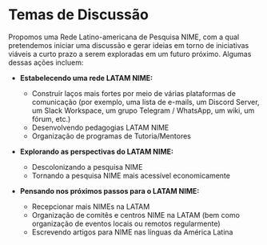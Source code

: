 # Temas de Discussão

Propomos uma Rede Latino-americana de Pesquisa NIME, com a qual pretendemos iniciar uma discussão e gerar ideias em torno de iniciativas viáveis a curto prazo a serem exploradas em um futuro próximo. Algumas dessas ações incluem:

*   **Estabelecendo uma rede LATAM NIME:**

    * Construir laços mais fortes por meio de várias plataformas de comunicação (por exemplo, uma lista de e-mails, um Discord Server, um Slack Workspace, um grupo Telegram / WhatsApp, um wiki, um fórum, etc.)
    * Desenvolvendo pedagogias LATAM NIME
    * Organização de programas de Tutoria/Mentores


*   **Explorando as perspectivas do LATAM NIME:**

    * Descolonizando a pesquisa NIME
    * Tornando a pesquisa NIME mais acessível economicamente


* **Pensando nos próximos passos para o LATAM NIME:**
  * Recepcionar mais NIMEs na LATAM
  * Organização de comitês e centros NIME na LATAM (bem como organização de eventos locais ou remotos regularmente)
  * Escrevendo artigos para NIME nas línguas da América Latina
